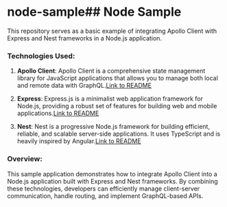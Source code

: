 # node-sample## Node Sample

This repository serves as a basic example of integrating Apollo Client with Express and Nest frameworks in a Node.js application.

### Technologies Used:

1. **Apollo Client**: Apollo Client is a comprehensive state management library for JavaScript applications that allows you to manage both local and remote data with GraphQL.[Link to README](./Apollo-Client/README.md)

2. **Express**: Express.js is a minimalist web application framework for Node.js, providing a robust set of features for building web and mobile applications.[Link to README](./EXPRESS/README.md)

3. **Nest**: Nest is a progressive Node.js framework for building efficient, reliable, and scalable server-side applications. It uses TypeScript and is heavily inspired by Angular.[Link to README](./NEST/README.md)

### Overview:

This sample application demonstrates how to integrate Apollo Client into a Node.js application built with Express and Nest frameworks. By combining these technologies, developers can efficiently manage client-server communication, handle routing, and implement GraphQL-based APIs.